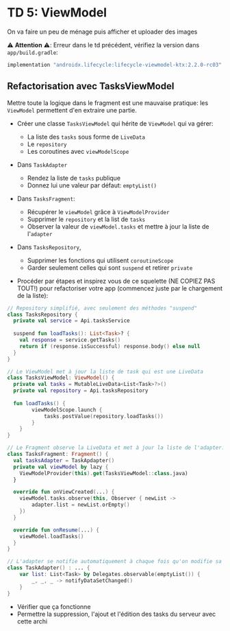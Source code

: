 # TD 5: ViewModel

On va faire un peu de ménage puis afficher et uploader des images

⚠️ **Attention** ⚠️: Erreur dans le td précédent, vérifiez la version dans `app/build.gradle`:

```groovy   
implementation "androidx.lifecycle:lifecycle-viewmodel-ktx:2.2.0-rc03"
```

## Refactorisation avec TasksViewModel

Mettre toute la logique dans le fragment est une mauvaise pratique: les `ViewModel` permettent d'en extraire une partie.

- Créer une classe `TasksViewModel` qui hérite de `ViewModel` qui va gérer:  
    - La liste des `tasks` sous forme de `LiveData`
    - Le `repository`
    - Les coroutines avec `viewModelScope`
- Dans `TaskAdapter`
    - Rendez la liste de `tasks` publique
    - Donnez lui une valeur par défaut: `emptyList()`

- Dans `TasksFragment`:
    - Récupérer le `viewModel` grâce à `ViewModelProvider`
    - Supprimer le `repository` et la list de `tasks`
    - Observer la valeur de `viewModel.tasks` et mettre à jour la liste de l'`adapter`
- Dans `TasksRepository`, 
    - Supprimer les fonctions qui utilisent `coroutineScope`
    - Garder seulement celles qui sont `suspend` et retirer `private`

- Procéder par étapes et inspirez vous de ce squelette (NE COPIEZ PAS TOUT!) pour refactoriser votre app (commencez juste par le chargement de la liste):

```kotlin
// Repository simplifié, avec seulement des méthodes "suspend"
class TasksRepository {
  private val service = Api.tasksService
    
  suspend fun loadTasks(): List<Task>? {
    val response = service.getTasks()
    return if (response.isSuccessful) response.body() else null
  }
}

// Le ViewModel met à jour la liste de task qui est une LiveData 
class TasksViewModel: ViewModel() {
  private val tasks = MutableLiveData<List<Task>?>()
  private val repository = Api.tasksRepository
  
  fun loadTasks() { 
        viewModelScope.launch { 
            tasks.postValue(repository.loadTasks())
        }
    }
}

// Le Fragment observe la LiveData et met à jour la liste de l'adapter:
class TasksFragment: Fragment() {
  val tasksAdapter = TaskApdapter()
  private val viewModel by lazy {
    ViewModelProvider(this).get(TasksViewModel::class.java)
  }

  override fun onViewCreated(...) {
    viewModel.tasks.observe(this, Observer { newList -> 
        adapter.list = newList.orEmpty()
    })
  }

  override fun onResume(...) {
    viewModel.loadTasks()
  }
}

// L'adapter se notifie automatiquement à chaque fois qu'on modifie sa liste:
class TaskAdapter() : ... {
    var list: List<Task> by Delegates.observable(emptyList()) {
        _, _, _ -> notifyDataSetChanged()
    }
}

```

- Vérifier que ça fonctionne
- Permettre la suppression, l'ajout et l'édition des tasks du serveur avec cette archi
